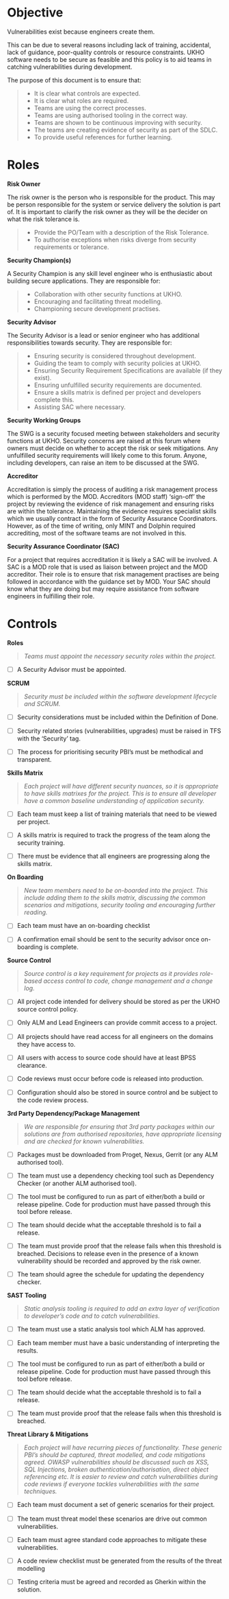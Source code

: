 # Objective

Vulnerabilities exist because engineers create them.

This can be due to several reasons including lack of training, accidental, lack of guidance, poor-quality controls or resource constraints. UKHO software needs to be secure as feasible and this policy is to aid teams in catching vulnerabilities during development.

The purpose of this document is to ensure that:

>* It is clear what controls are expected.
>* It is clear what roles are required.
>* Teams are using the correct processes.
>* Teams are using authorised tooling in the correct way.
>* Teams are shown to be continuous improving with security.
>* The teams are creating evidence of security as part of the SDLC.
>* To provide useful references for further learning.

# Roles

**Risk Owner**

The risk owner is the person who is responsible for the product. This may be person responsible for the system or service delivery the solution is part of. It is important to clarify the risk owner as they will be the decider on what the risk tolerance is.

>* Provide the PO/Team with a description of the Risk Tolerance.
>* To authorise exceptions when risks diverge from security requirements or tolerance.

**Security Champion(s)**

A Security Champion is any skill level engineer who is enthusiastic about building secure applications. They are responsible for:

>* Collaboration with other security functions at UKHO.
>* Encouraging and facilitating threat modelling.
>* Championing secure development practises.

**Security Advisor**

The Security Advisor is a lead or senior engineer who has additional responsibilities towards security. They are responsible for:

>* Ensuring security is considered throughout development.
>* Guiding the team to comply with security policies at UKHO.
>* Ensuring Security Requirement Specifications are available (if they exist).
>* Ensuring unfulfilled security requirements are documented.
>* Ensure a skills matrix is defined per project and developers complete this.
>* Assisting SAC where necessary.

**Security Working Groups**

The SWG is a security focused meeting between stakeholders and security functions at UKHO. Security concerns are raised at this forum where owners must decide on whether to accept the risk or seek mitigations. Any unfulfilled security requirements will likely come to this forum. Anyone, including developers, can raise an item to be discussed at the SWG.

**Accreditor**

Accreditation is simply the process of auditing a risk management process which is performed by the MOD. Accreditors (MOD staff) ‘sign-off’ the project by reviewing the evidence of risk management and ensuring risks are within the tolerance. Maintaining the evidence requires specialist skills which we usually contract in the form of Security Assurance Coordinators. However, as of the time of writing, only MINT and Dolphin required accrediting, most of the software teams are not involved in this.

**Security Assurance Coordinator (SAC)**

For a project that requires accreditation it is likely a SAC will be involved. A SAC is a MOD role that is used as liaison between project and the MOD accreditor. Their role is to ensure that risk management practises are being followed in accordance with the guidance set by MOD. Your SAC should know what they are doing but may require assistance from software engineers in fulfilling their role.

# Controls

**Roles**

>_Teams must appoint the necessary security roles within the project._

- [ ] A Security Advisor must be appointed.

**SCRUM**

>_Security must be included within the software development lifecycle and SCRUM._

- [ ] Security considerations must be included within the Definition of Done.

- [ ] Security related stories (vulnerabilities, upgrades) must be raised in TFS with the ‘Security’ tag.

- [ ] The process for prioritising security PBI’s must be methodical and transparent.

**Skills Matrix**

>_Each project will have different security nuances, so it is appropriate to have skills matrixes for the project. This is to ensure all developer have a common baseline understanding of application security._

- [ ] Each team must keep a list of training materials that need to be viewed per project.

- [ ] A skills matrix is required to track the progress of the team along the security training.

- [ ] There must be evidence that all engineers are progressing along the skills matrix.

**On Boarding**

>_New team members need to be on-boarded into the project. This include adding them to the skills matrix, discussing the common scenarios and mitigations, security tooling and encouraging further reading._

- [ ] Each team must have an on-boarding checklist

- [ ] A confirmation email should be sent to the security advisor once on-boarding is complete.

**Source Control**

>_Source control is a key requirement for projects as it provides role-based access control to code, change management and a change log._

- [ ] All project code intended for delivery should be stored as per the UKHO source control policy.

- [ ] Only ALM and Lead Engineers can provide commit access to a project.

- [ ] All projects should have read access for all engineers on the domains they have access to.

- [ ] All users with access to source code should have at least BPSS clearance.

- [ ] Code reviews must occur before code is released into production.

- [ ] Configuration should also be stored in source control and be subject to the code review process.

**3rd Party Dependency/Package Management**

>_We are responsible for ensuring that 3rd party packages within our solutions are from authorised repositories, have appropriate licensing and are checked for known vulnerabilities._

- [ ] Packages must be downloaded from Proget, Nexus, Gerrit (or any ALM authorised tool).

- [ ] The team must use a dependency checking tool such as Dependency Checker (or another ALM authorised tool).

- [ ] The tool must be configured to run as part of either/both a build or release pipeline. Code for production must have passed through this tool before release.

- [ ] The team should decide what the acceptable threshold is to fail a release.

- [ ] The team must provide proof that the release fails when this threshold is breached. Decisions to release even in the presence of a known vulnerability should be recorded and approved by the risk owner.

- [ ] The team should agree the schedule for updating the dependency checker.

**SAST Tooling**

>_Static analysis tooling is required to add an extra layer of verification to developer’s code and to catch vulnerabilities._

- [ ] The team must use a static analysis tool which ALM has approved.

- [ ] Each team member must have a basic understanding of interpreting the results.

- [ ] The tool must be configured to run as part of either/both a build or release pipeline. Code for production must have passed through this tool before release.

- [ ] The team should decide what the acceptable threshold is to fail a release.

- [ ] The team must provide proof that the release fails when this threshold is breached.

**Threat Library & Mitigations**

>_Each project will have recurring pieces of functionality. These generic PBI’s should be captured, threat modelled, and code mitigations agreed. OWASP vulnerabilities should be discussed such as XSS, SQL Injections, broken authentication/authorisation, direct object referencing etc. It is easier to review and catch vulnerabilities during code reviews if everyone tackles vulnerabilities with the same techniques._

- [ ] Each team must document a set of generic scenarios for their project.

- [ ] The team must threat model these scenarios are drive out common vulnerabilities.

- [ ] Each team must agree standard code approaches to mitigate these vulnerabilities.

- [ ] A code review checklist must be generated from the results of the threat modelling

- [ ] Testing criteria must be agreed and recorded as Gherkin within the solution.


